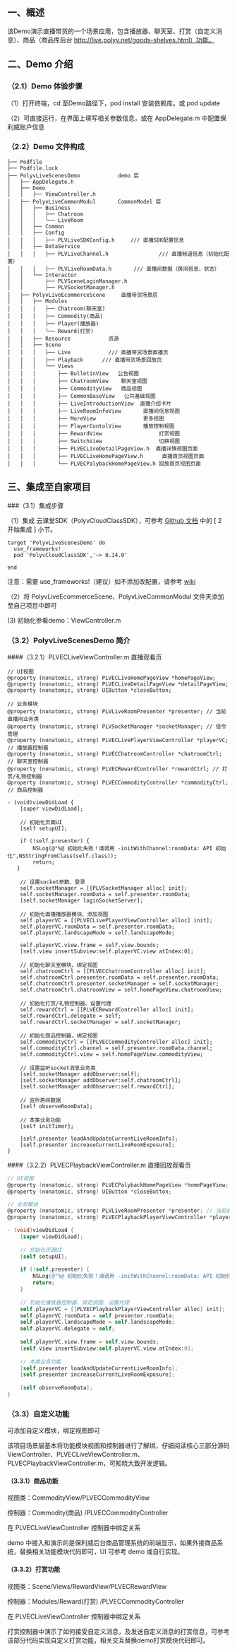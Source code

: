 ## 一、概述

该Demo演示直播带货的一个场景应用，包含播放器、聊天室、打赏（自定义消息）、商品（商品库后台 http://live.polyv.net/goods-shelves.html）功能。



## 二、Demo 介绍

### （2.1）Demo 体验步骤

（1）打开终端，cd 至Demo路径下，pod install 安装依赖库。或 pod update

（2）可直接运行，在界面上填写相关参数信息，或在 AppDelegate.m 中配置保利威账户信息



### （2.2）Demo 文件构成

```shell
├── Podfile
├── Podfile.lock
├── PolyvLiveScenesDemo            demo 层
│   ├── AppDelegate.h
│   ├── Demo
│   │   ├── ViewController.h
│   ├── PolyvLiveCommonModul       CommonModel 层
│   │   ├── Business
│   │   │   ├── Chatroom
│   │   │   └── LiveRoom
│   │   ├── Common
│   │   ├── Config
│   │   │   ├── PLVLiveSDKConfig.h     /// 直播SDK配置信息
│   │   ├── DataService
│   │   │   ├── PLVLiveChannel.h				/// 直播频道信息（初始化配置）
│   │   │   ├── PLVLiveRoomData.h       /// 直播间数据（房间信息、状态）
│   │   └── Interactor
│   │       ├── PLVSceneLoginManager.h
│   │       ├── PLVSocketManager.h
│   ├── PolyvLiveEcommerceScene     直播带货场景层
│   │   ├── Modules
│   │   │   ├── Chatroom(聊天室)
│   │   │   ├── Commodity(商品) 
│   │   │   ├── Player(播放器)
│   │   │   └── Reward(打赏)
│   │   ├── Resource			资源
│   │   ├── Scene
│   │   │   ├── Live	        /// 直播带货场景直播页
│   │   │   ├── Playback      /// 直播带货场景回放页
│   │   │   └── Views
│   │   │       ├── BulletinView   公告视图
│   │   │       ├── ChatroomView    聊天室视图
│   │   │       ├── CommodityView   商品视图
│   │   │       ├── CommonBaseView   公共基础视图
│   │   │       ├── LiveIntroductionView  直播介绍卡片
│   │   │       ├── LiveRoomInfoView       直播间信息视图
│   │   │       ├── MoreView               更多视图
│   │   │       ├── PlayerContolView       播放控制视图 
│   │   │       ├── RewardView					打赏视图
│   │   │       ├── SwitchView					切换视图
│   │   │       ├── PLVECLiveDetailPageView.h  直播详情视图页面
│   │   │       ├── PLVECLiveHomePageView.h		 直播首页视图页面
│   │   │       └── PLVECPalybackHomePageView.h 回放首页视图页面
```



## 三、集成至自家项目

###（3.1）集成步骤

（1）集成 云课堂SDK（PolyvCloudClassSDK），可参考 [Github 文档](https://github.com/polyv/polyv-ios-cloudClass-sdk-demo/wiki/2-%E5%BF%AB%E9%80%9F%E9%9B%86%E6%88%90) 中的 [ 2 开始集成 ] 小节。

```
target 'PolyvLiveScenesDemo' do
  use_frameworks!
  pod 'PolyvCloudClassSDK','~> 0.14.0'

end
```

注意：需要 use_frameworks!（建议）如不添加改配置，请参考 [wiki]([https://github.com/polyv/polyv-ios-cloudClass-sdk-demo/wiki/2-%E5%BF%AB%E9%80%9F%E9%9B%86%E6%88%90](https://github.com/polyv/polyv-ios-cloudClass-sdk-demo/wiki/2-快速集成))

（2）将 PolyvLiveEcommerceScene、PolyvLiveCommonModul 文件夹添加至自己项目中即可

  (3)  初始化参看demo：ViewController.m



### （3.2）PolyvLiveScenesDemo 简介

####（3.2.1）PLVECLiveViewController.m 直播观看页

```
// UI视图
@property (nonatomic, strong) PLVECLiveHomePageView *homePageView;
@property (nonatomic, strong) PLVECLiveDetailPageView *detailPageView;
@property (nonatomic, strong) UIButton *closeButton;

// 业务模块
@property (nonatomic, strong) PLVLiveRoomPresenter *presenter; // 当前直播间业务类
@property (nonatomic, strong) PLVSocketManager *socketManager; // 信令管理
@property (nonatomic, strong) PLVECLivePlayerViewController *playerVC; // 播放器控制器
@property (nonatomic, strong) PLVECChatroomController *chatroomCtrl; // 聊天室控制器
@property (nonatomic, strong) PLVECRewardController *rewardCtrl; // 打赏/礼物控制器
@property (nonatomic, strong) PLVECCommodityController *commodityCtrl; // 商品控制器

- (void)viewDidLoad {
    [super viewDidLoad];
    
    // 初始化页面UI
    [self setupUI];
    
    if (!self.presenter) {
        NSLog(@"%@ 初始化失败！请调用 -initWithChannel:roomData: API 初始化",NSStringFromClass(self.class));
        return;
   }
    
    // 设置socket参数、登录
    self.socketManager = [[PLVSocketManager alloc] init];
    self.socketManager.roomData = self.presenter.roomData;
    [self.socketManager loginSocketServer];
    
    // 初始化直播播放器模块、添加视图
    self.playerVC = [[PLVECLivePlayerViewController alloc] init];
    self.playerVC.roomData = self.presenter.roomData;
    self.playerVC.landscapeMode = self.landscapeMode;
    
    self.playerVC.view.frame = self.view.bounds;
    [self.view insertSubview:self.playerVC.view atIndex:0];
    
    // 初始化聊天室模块、绑定视图
    self.chatroomCtrl = [[PLVECChatroomController alloc] init];
    self.chatroomCtrl.presenter.roomData = self.presenter.roomData;
    self.chatroomCtrl.presenter.socketManager = self.socketManager;
    self.chatroomCtrl.chatroomView = self.homePageView.chatroomView;
    
    // 初始化打赏/礼物控制器、设置代理
    self.rewardCtrl = [[PLVECRewardController alloc] init];
    self.rewardCtrl.delegate = self;
    self.rewardCtrl.socketManager = self.socketManager;
    
    // 初始化商品控制器，绑定视图
    self.commodityCtrl = [[PLVECCommodityController alloc] init];
    self.commodityCtrl.channel = self.presenter.roomData.channel;
    self.commodityCtrl.view = self.homePageView.commodityView;
    
    // 设置监听socket消息业务类
    [self.socketManager addObserver:self];
    [self.socketManager addObserver:self.chatroomCtrl];
    [self.socketManager addObserver:self.rewardCtrl];
    
    // 监听房间数据
    [self observeRoomData];
    
    // 本类业务功能
    [self initTimer];
    
    [self.presenter loadAndUpdateCurrentLiveRoomInfo];
    [self.presenter increaseCurrentLiveRoomExposure];
}
```



####（3.2.2）PLVECPlaybackViewController.m 直播回放观看页



```objective-c
// UI视图
@property (nonatomic, strong) PLVECPalybackHomePageView *homePageView;
@property (nonatomic, strong) UIButton *closeButton;

// 业务模块
@property (nonatomic, strong) PLVLiveRoomPresenter *presenter; // 当前直播间业务类
@property (nonatomic, strong) PLVECPlaybackPlayerViewController *playerVC; // 播放器控制器

- (void)viewDidLoad {
    [super viewDidLoad];
    
    // 初始化页面UI
    [self setupUI];
    
    if (!self.presenter) {
        NSLog(@"%@ 初始化失败！请调用 -initWithChannel:roomData: API 初始化",NSStringFromClass(self.class));
        return;
    }
    
    // 初始化播放器控制器、绑定视图、设置代理
    self.playerVC = [[PLVECPlaybackPlayerViewController alloc] init];
    self.playerVC.roomData = self.presenter.roomData;
    self.playerVC.landscapeMode = self.landscapeMode;
    self.playerVC.delegate = self;
    
    self.playerVC.view.frame = self.view.bounds;
    [self.view insertSubview:self.playerVC.view atIndex:0];
    
    // 本类业务功能
    [self.presenter loadAndUpdateCurrentLiveRoomInfo];
    [self.presenter increaseCurrentLiveRoomExposure];
    
    [self observeRoomData];
}
```



### （3.3）自定义功能

可添加自定义模块，绑定视图即可

该项目场景层基本将功能模块视图和控制器进行了解绑，仔细阅读核心三部分源码 ViewController、PLVECLiveViewController.m、PLVECPlaybackViewController.m，可知晓大致开发逻辑。



#### （3.3.1）商品功能

视图类：CommodityView/PLVECCommodityView

控制器：Commodity(商品) /PLVECCommodityController

在 PLVECLiveViewController 控制器中绑定关系



demo 中接入和演示的是保利威后台商品管理系统的前端显示，如果外接商品系统，替换相关功能模块代码即可，UI 可参考 demo 或自行实现。



#### （3.3.2）打赏功能

视图类：Scene/Views/RewardView/PLVECRewardView

控制器：Modules/Reward(打赏) /PLVECCommodityController

在 PLVECLiveViewController 控制器中绑定关系



打赏控制器中演示了如何接受自定义消息，及发送自定义消息的打赏信息，可参考该部分代码实现自定义打赏功能，相关交互替换demo打赏模块代码即可。

